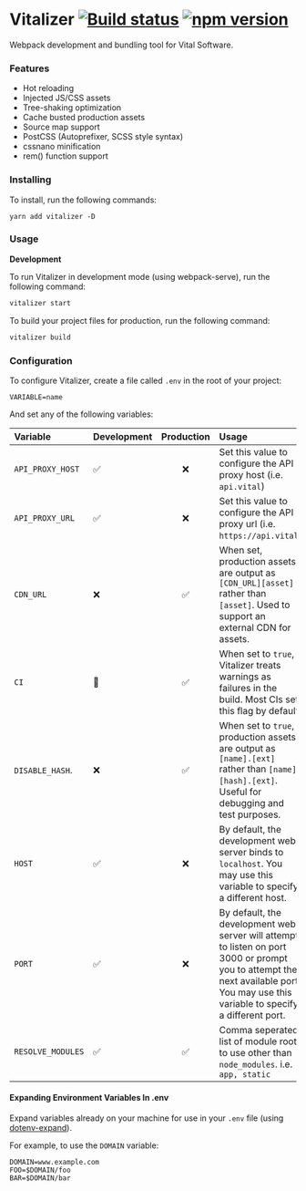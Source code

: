# Vitalizer [![Build status](https://badge.buildkite.com/06a3e85c8806f7f481e77bc9c9905f967c5c68dfd5aceb69c5.svg)](https://buildkite.com/vital/vitalizer) [![npm version](https://badge.fury.io/js/vitalizer.svg)](https://badge.fury.io/js/vitalizer)

Webpack development and bundling tool for Vital Software.

### Features

-   Hot reloading
-   Injected JS/CSS assets
-   Tree-shaking optimization
-   Cache busted production assets
-   Source map support
-   PostCSS (Autoprefixer, SCSS style syntax)
-   cssnano minification
-   rem() function support

### Installing

To install, run the following commands:

```
yarn add vitalizer -D
```

### Usage

**Development**

To run Vitalizer in development mode (using webpack-serve), run the following command:

```sh
vitalizer start
```

To build your project files for production, run the following command:

```sh
vitalizer build
```

### Configuration

To configure Vitalizer, create a file called `.env` in the root of your project:

```
VARIABLE=name
```

And set any of the following variables:

| Variable          | Development            |     Production     | Usage                                                                                                                                                                               |
| :---------------- | :--------------------- | :----------------: | :---------------------------------------------------------------------------------------------------------------------------------------------------------------------------------- |
| `API_PROXY_HOST`  | :white_check_mark:     |        :x:         | Set this value to configure the API proxy host (i.e. `api.vital`)                                                                                                                   |
| `API_PROXY_URL`   | :white_check_mark:     |        :x:         | Set this value to configure the API proxy url (i.e. `https://api.vital`)                                                                                                            |
| `CDN_URL`         | :x:                    | :white_check_mark: | When set, production assets are output as `[CDN_URL][asset]` rather than `[asset]`. Used to support an external CDN for assets.                                                     |
| `CI`              | :large_orange_diamond: | :white_check_mark: | When set to `true`, Vitalizer treats warnings as failures in the build. Most CIs set this flag by default.                                                                          |
| `DISABLE_HASH`.   | :x:                    | :white_check_mark: | When set to `true`, production assets are output as `[name].[ext]` rather than `[name][hash].[ext]`. Useful for debugging and test purposes.                                        |
| `HOST`            | :white_check_mark:     |        :x:         | By default, the development web server binds to `localhost`. You may use this variable to specify a different host.                                                                 |
| `PORT`            | :white_check_mark:     |        :x:         | By default, the development web server will attempt to listen on port 3000 or prompt you to attempt the next available port. You may use this variable to specify a different port. |
| `RESOLVE_MODULES` | :white_check_mark:     | :white_check_mark: | Comma seperated list of module roots to use other than `node_modules`. i.e. `app, static`                                                                                           |

#### Expanding Environment Variables In .env

Expand variables already on your machine for use in your `.env` file (using [dotenv-expand](https://github.com/motdotla/dotenv-expand)).

For example, to use the `DOMAIN` variable:

```
DOMAIN=www.example.com
FOO=$DOMAIN/foo
BAR=$DOMAIN/bar
```
